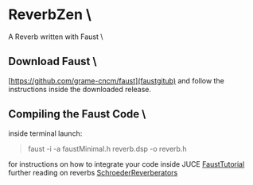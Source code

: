 # ReverbZen \
 A Reverb written with Faust \
## Download Faust \
[https://github.com/grame-cncm/faust](faustgitub) and follow the instructions inside the downloaded release.
## Compiling the Faust Code \
inside terminal launch:
> faust -i -a faustMinimal.h reverb.dsp -o reverb.h

for instructions on how to integrate your code inside JUCE [FaustTutorial](https://faustdoc.grame.fr/workshops/2020-04-10-faust-juce/#simple-audio-effect-plug-in) \
further reading on reverbs [SchroederReverberators](https://ccrma.stanford.edu/~jos/pasp/Schroeder_Reverberators.html)
